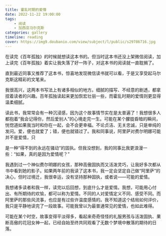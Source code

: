 ```yaml
---
title: 霍乱时期的爱情
date: 2022-11-22 19:00:00
tags:
    - 阅读
    - 加西亚马尔克斯
categories: gallery
timeline: reading
cover: https://img9.doubanio.com/view/subject/l/public/s29786716.jpg
---
```


在读完《百年孤独》的时候就想读这本书的。但当时这本书还没上架微信阅读，加上读完《百年孤独》着实让我失落了好一阵子，对这本书的阅读就一直耽搁了。

直到最近同事又推荐了这本书，惊喜地发现微信读书就可以看，于是又享受起马尔克斯这精彩的文笔来。

我很高兴，这两本书写法上有诸多相似的地方。细腻的描写、不经意的剧透，都拿捏着读者的兴趣。百年孤独读起来更加恢宏壮丽一些，而霍乱时期的爱情则更显得温柔细腻。

读此书，我常常会有一种沉浸感，因为这个故事情节实在是太普遍了！我想很多人都抱着“我会记得你，然后爱别人”的心境走完一生。可能在某个朦胧昏暗的瞬间，恍惚道如果我当时和你在一起，会不会更幸福。不论贞洁、无关忠诚，只是单纯的发问。爱，便也就爱了；错，便也就错过了。我和同事说，阿里萨对费尔明娜可能并不是爱情，只

是一种“得不到的永远在骚动”的固执。但我没想到，我的同事比我更浪漫一些：“如果，真的是因为爱情呢？”

我遇到过一个神似费尔明娜的女孩，那种高傲固执而又活泼灵巧，让我好多次都从书中看到她的影子。如果两年前的我读了这本书，我一定会坚定自己做“阿里萨”的决心，但时过境迁，我很幸运，没有坚持那种固执，或者说——可能的爱情。

我想诸多读者和我一样，读完以后回想，到底什么才是爱情。我想，可能用心付出、有所期待的欢愉，都可以称为爱情。不同的人对爱情定义不同、感受不同。而阿里萨的那些风流事，也应是有过些许温度感情的。我不知道这个结局如何评价，我只是平静地读完了一段故事。可能我曾以为最普通常见的爱情，也如此难得。

可能在某个时空，故事变得平淡得多，看起来奇奇怪怪的礼服男孩与活泼固执、果断高傲的花冠女神一起，已经自始至终共同观看了无数个梦境中散落的期待的日落。
